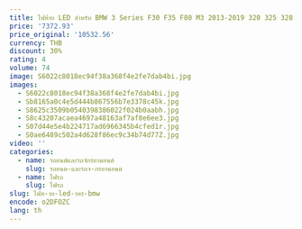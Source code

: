 ```yaml
---
title: ไฟท้าย LED สําหรับ BMW 3 Series F30 F35 F80 M3 2013-2019 320 325 328 330 335i รถ LED ไฟท้ายแบบไดนามิกไฟเลี้ยว
price: '7372.93'
price_original: '10532.56'
currency: THB
discount: 30%
rating: 4
volume: 74
image: S6022c8018ec94f38a368f4e2fe7dab4bi.jpg
images:
  - S6022c8018ec94f38a368f4e2fe7dab4bi.jpg
  - Sb8165a0c4e5d444b867556b7e3378c45k.jpg
  - S8625c3509b0540398386022f024b0aabh.jpg
  - S8c43207acaea4697a48163af7af8e6ee3.jpg
  - S07d44e5e4b224717ad6966345b4cfed1r.jpg
  - S0ae6489c502a4d628f86ec9c34b74d77Z.jpg
video: ''
categories:
  - name: รถยนต์และรถจักรยานยนต์
    slug: รถยนต-และรถจ-กรยานยนต
  - name: ไฟรถ
    slug: ไฟรถ
slug: ไฟท-าย-led-าหร-bmw
encode: o2DFOZC
lang: th
---
```

  